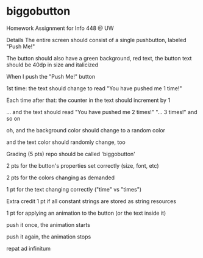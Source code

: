 # biggobutton
Homework Assignment for Info 448 @ UW

Details
The entire screen should consist of a single pushbutton, labeled "Push Me!"

The button should also have a green background, red text, the button text should be 40dp in size and italicized

When I push the "Push Me!" button

1st time: the text should change to read "You have pushed me 1 time!"

Each time after that: the counter in the text should increment by 1

... and the text should read "You have pushed me 2 times!" "... 3 times!" and so on

oh, and the background color should change to a random color

and the text color should randomly change, too

Grading (5 pts)
repo should be called 'biggobutton'

2 pts for the button's properties set correctly (size, font, etc)

2 pts for the colors changing as demanded

1 pt for the text changing correctly ("time" vs "times")


Extra credit
1 pt if all constant strings are stored as string resources

1 pt for applying an animation to the button (or the text inside it)

push it once, the animation starts

push it again, the animation stops

repat ad infinitum
